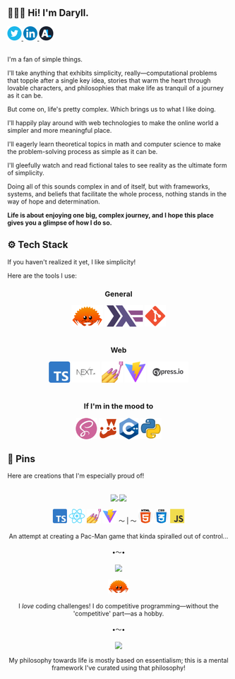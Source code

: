 ## 🙍🏻‍♂️ Hi! I'm Daryll.

<div align="start">
  <a href="https://twitter.com/daryll_ko" target="_blank" rel="noopener noreferrer">
    <img src="./images/twitter.webp" alt="Twitter" style="height: 2rem;">
  </a>
  <a href="https://www.linkedin.com/in/daryll-ko/" target="_blank" rel="noopener noreferrer">
    <img src="./images/linkedin.webp" alt="LinkedIn" style="height: 2rem;">
  </a>
  <a href="https://anilist.co/user/daryll" target="_blank" rel="noopener noreferrer">
    <img src="./images/anilist.webp" alt="AniList" style="height: 2rem;">
  </a>
</div>

<br>

I'm a fan of simple things.

I'll take anything that exhibits simplicity, really—computational problems that topple after a single key idea, stories that warm the heart through lovable characters, and philosophies that make life as tranquil of a journey as it can be.

But come on, life's pretty complex. Which brings us to what I like doing.

I'll happily play around with web technologies to make the online world a simpler and more meaningful place.

I'll eagerly learn theoretical topics in math and computer science to make the problem-solving process as simple as it can be.

I'll gleefully watch and read fictional tales to see reality as the ultimate form of simplicity.

Doing all of this sounds complex in and of itself, but with frameworks, systems, and beliefs that facilitate the whole process, nothing stands in the way of hope and determination.

**Life is about enjoying one big, complex journey, and I hope this place gives you a glimpse of how I do so.**

## ⚙️ Tech Stack

If you haven't realized it yet, I like simplicity!

Here are the tools I use:

<div align="center">
  <h3>General</h3>
  <img src="./images/rust.png" alt="Rust" style="height: 3rem;">
  <img src="./images/haskell.webp" alt="Haskell" style="height: 3rem;">
  <img src="./images/git.png" alt="Git" style="height: 3rem;">
</div>

<br>

<div align="center">
  <h3>Web</h3>
  <img src="./images/ts.webp" alt="TypeScript" style="height: 3rem;">
  <img src="./images/next.webp" alt="Next" style="height: 3rem;">
  <img src="./images/styled-components.webp" alt="styled-components" style="height: 3rem;">
  <img src="./images/vite.svg" alt="Vite" style="height: 3rem;">
  <img src="./images/cypress.png" alt="Cypress" style="height: 3rem;">
</div>

<br>

<div align="center">
  <h3>If I'm in the mood to</h3>
  <img src="./images/sass.webp" alt="Sass" style="height: 3rem;">
  <img src="./images/jest.png" alt="Jest" style="height: 3rem;">
  <img src="./images/c++.webp" alt="C++" style="height: 3rem;">
  <img src="./images/python.webp" alt="Python" style="height: 3rem;">
</div>

## 📌 Pins

Here are creations that I'm especially proud of!

<div align="center">
  <br>
  <a href="https://github.com/daryll-ko/poke-man">
    <img align="center" src="https://github-readme-stats.vercel.app/api/pin/?username=daryll-ko&repo=poke-man&bg_color=0,650DD9,7B1DC9,9127BE,A42FB1,B536A2,C33C92,CF3F7B,DC4767,E94949,F45115&hide_border=true&text_color=DEFFCA&title_color=DEFFCA&icon_color=DEFFCA&border_radius=1em" />
  </a>
  <a href="https://github.com/daryll-ko/poke-man-v1">
    <img align="center" src="https://github-readme-stats.vercel.app/api/pin/?username=daryll-ko&repo=poke-man-v1&bg_color=0,650DD9,7B1DC9,9127BE,A42FB1,B536A2,C33C92,CF3F7B,DC4767,E94949,F45115&hide_border=true&text_color=DEFFCA&title_color=DEFFCA&icon_color=DEFFCA&border_radius=1em" />
  </a>
  <br>
  <br>
  <div align="center">
    <img src="./images/ts.webp" alt="TypeScript" style="height: 2rem;">
    <img src="./images/react.webp" alt="React" style="height: 2rem;">
    <img src="./images/styled-components.webp" alt="styled-components" style="height: 2rem;">
    <img src="./images/vite.svg" alt="Vite" style="height: 2rem;">
    〜 | 〜
    <img src="./images/html.webp" alt="HTML" style="height: 2rem;">
    <img src="./images/css.webp" alt="CSS" style="height: 2rem;">
    <img src="./images/js.webp" alt="JavaScript" style="height: 2rem;">
  </div>
  <br>
  An attempt at creating a Pac-Man game that kinda spiralled out of control...
  <br>
  <br>
  •〜•
  <br>
  <br>
  <a href="https://github.com/daryll-ko/rec-prog">
    <img align="center" src="https://github-readme-stats.vercel.app/api/pin/?username=daryll-ko&repo=rec-prog&bg_color=0,002a94,0048bd,0068d6,0084db,00a1d6,00babd,00d192,00eb62,00ff08&hide_border=true&text_color=DEFFCA&title_color=DEFFCA&icon_color=DEFFCA&border_radius=1em" />
  </a>
  <br>
  <br>
  <div align="center">
    <img src="./images/rust.png" alt="Rust" style="height: 2rem;">
  </div>
  <br>
  I <i>love</i> coding challenges! I do competitive programming—without the 'competitive' part—as a hobby.
  <br>
  <br>
  •〜•
  <br>
  <br>
  <a href="https://github.com/daryll-ko/style-guide">
    <img align="center" src="https://github-readme-stats.vercel.app/api/pin/?username=daryll-ko&repo=style-guide&bg_color=0,cb0b0b,d5340b,d84a0e,e15f14,e46f1b,e98125,ee8f2f,f29d3a,f7af4a&hide_border=true&text_color=DEFFCA&title_color=DEFFCA&icon_color=DEFFCA&border_radius=1em" />
  </a>
  <br>
  <br>
  My philosophy towards life is mostly based on essentialism; this is a mental framework I've curated using that philosophy!
</div>
